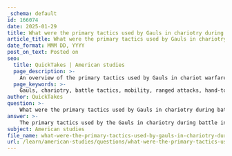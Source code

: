 ```yaml
---
_schema: default
id: 166074
date: 2025-01-29
title: What were the primary tactics used by Gauls in chariotry during battle?
article_title: What were the primary tactics used by Gauls in chariotry during battle?
date_format: MMM DD, YYYY
post_on_text: Posted on
seo:
  title: QuickTakes | American studies
  page_description: >-
    An overview of the primary tactics used by Gauls in chariot warfare, focusing on mobility, ranged attacks, social structure, and psychological warfare strategies.
  page_keywords: >-
    Gauls, chariotry, battle tactics, mobility, ranged attacks, hand-to-hand combat, chariot configuration, psychological warfare, single combat challenges, trophy display
author: QuickTakes
question: >-
    What were the primary tactics used by Gauls in chariotry during battle?
answer: >-
    The primary tactics used by the Gauls in chariotry during battle involved a combination of mobility, initial ranged attacks, and subsequent hand-to-hand combat. Here are the key elements of their chariot warfare tactics:\n\n1. **Chariot Configuration**: The Gauls utilized two-horse chariots, which typically carried a warrior and a charioteer. This setup allowed for quick movement across the battlefield, enabling the chariots to maneuver effectively.\n\n2. **Initial Attacks**: The combat strategy often began with the charioteers driving into enemy lines, where the warrior would throw spears at opponents from the chariot. This initial ranged attack aimed to disrupt enemy formations and create chaos.\n\n3. **Dismounted Combat**: After the initial spear-throwing phase, the warrior would often dismount to engage in hand-to-hand combat. This transition from chariot to foot combat was a critical aspect of their tactics, allowing for more direct engagement with the enemy.\n\n4. **Social Structure**: Charioteers and shield-bearers were typically drawn from the poorer classes, indicating a social structure where roles in warfare were influenced by class. This aspect of their tactics reflects the broader societal organization of the Gauls.\n\n5. **Psychological Warfare**: The noise of galloping horses and the clattering of chariot wheels were used to intimidate opponents, contributing to the psychological aspect of their tactics. The chaotic movement of chariots aimed to create fear and confusion among enemy ranks.\n\n6. **Single Combat Challenges**: Gaulish warriors often engaged in single combat challenges, boasting of their personal and ancestral deeds. This practice not only showcased individual bravery but also served to rally their own troops.\n\n7. **Trophy Display**: The Gauls had a tradition of decapitating enemies and preserving heads as trophies, which served both as a psychological tactic against foes and as a means of displaying valor and success in battle.\n\nThese tactics highlight the Gauls' unique approach to warfare, combining mobility, psychological strategies, and a strong sense of individual and collective honor.
subject: American studies
file_name: what-were-the-primary-tactics-used-by-gauls-in-chariotry-during-battle.md
url: /learn/american-studies/questions/what-were-the-primary-tactics-used-by-gauls-in-chariotry-during-battle
---
```


&nbsp;